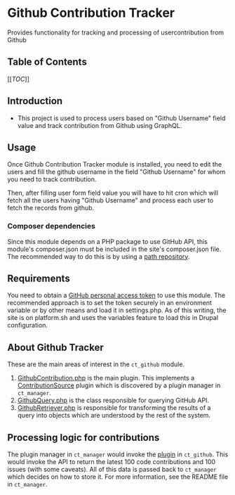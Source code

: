 # Github Contribution Tracker

Provides functionality for tracking and processing of usercontribution from Github

## Table of Contents

[[_TOC_]]

## Introduction

* This project is used to process users based on "Github Username" field value
and track contribution from Github using GraphQL.

## Usage

Once Github Contribution Tracker module is installed, you need to edit the users
and fill the github username in the field "Github Username" for whom you need to
track contribution.

Then, after filling user form field value you will have to hit cron which will
fetch all the users having "Github Username" and process each user to fetch the 
records from github.

### Composer dependencies

Since this module depends on a PHP package to use GitHub API, this module's
composer.json must be included in the site's composer.json file. The recommended
way to do this is by using a [path repository](https://www.drupal.org/docs/develop/using-composer/managing-dependencies-for-a-custom-project).

## Requirements

You need to obtain a [GitHub personal access token](https://github.com/settings/tokens)
to use this module. The recommended approach is to set the token securely in
an environment variable or by other means and load it in settings.php. As of
this writing, the site is on platform.sh and uses the variables feature to load
this in Drupal configuration.

## About Github Tracker

These are the main areas of interest in the `ct_github` module.

1. [GithubContribution.php](web/modules/custom/ct_github/src/Plugin/ContributionSource/GithubContribution.php) is the main plugin. This implements a [ContributionSource](web/modules/custom/ct_manager/src/ContributionSourceInterface.php) plugin which is discovered by a plugin manager in `ct_manager`.
2. [GithubQuery.php](web/modules/custom/ct_github/src/GithubQuery.php) is the class responsible for querying GitHub API.
3. [GithubRetriever.php](web/modules/custom/ct_github/src/GithubRetriever.php) is responsible for transforming the results of a query into objects which are understood by the rest of the system.

## Processing logic for contributions

The plugin manager in `ct_manager` would invoke the [plugin](web/modules/custom/ct_github/src/Plugin/ContributionSource/GithubContribution.php) in `ct_github`. This would invoke the API to return the latest 100 code contributions and 100 issues (with some caveats). All of this data is passed back to `ct_manager` which decides on how to store it. For more information, see the README file in `ct_manager`.
